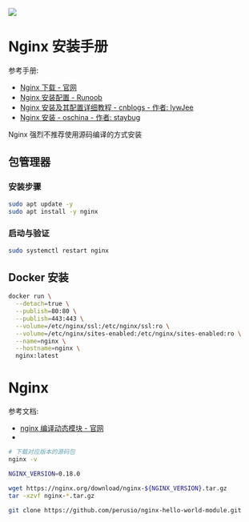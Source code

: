 ![](http://nginx.org/nginx.png#id=XbNaU&originHeight=72&originWidth=352&originalType=binary&ratio=1&rotation=0&showTitle=false&status=done&style=none&title=)

# Nginx 安装手册

参考手册:

- [Nginx 下载 - 官网](http://nginx.org/en/download.html)
- [Nginx 安装配置 - Runoob](https://www.runoob.com/linux/nginx-install-setup.html)
- [Nginx 安装及其配置详细教程 - cnblogs - 作者: lywJee](https://www.cnblogs.com/lywJ/p/10710361.html)
- [Nginx 安装 - oschina - 作者: staybug](https://my.oschina.net/staybug/blog/4254456?hmsr=kaifa_aladdin)

Nginx 强烈不推荐使用源码编译的方式安装

## 包管理器

### 安装步骤

```bash
sudo apt update -y
sudo apt install -y nginx
```


### 启动与验证

```bash
sudo systemctl restart nginx
```

## Docker 安装

```bash
docker run \
  --detach=true \
  --publish=80:80 \
  --publish=443:443 \
  --volume=/etc/nginx/ssl:/etc/nginx/ssl:ro \
  --volume=/etc/nginx/sites-enabled:/etc/nginx/sites-enabled:ro \
  --name=nginx \
  --hostname=nginx \
  nginx:latest
```



# Nginx

参考文档:

- [nginx 编译动态模块 - 官网](https://www.nginx.com/blog/compiling-dynamic-modules-nginx-plus/)
- <br />

```bash
# 下载对应版本的源码包
nginx -v

NGINX_VERSION=0.18.0

wget https://nginx.org/download/nginx-${NGINX_VERSION}.tar.gz
tar -xzvf nginx-*.tar.gz

git clone https://github.com/perusio/nginx-hello-world-module.git

```
